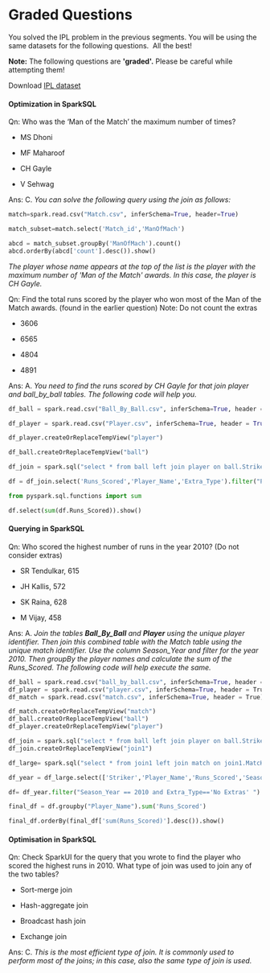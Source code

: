 # Graded Questions

You solved the IPL problem in the previous segments. You will be using the same datasets for the following questions.  All the best!

**Note:** The following questions are **'graded'.** Please be careful while attempting them!

Download [IPL dataset](IPL_Dataset.zip)

#### Optimization in SparkSQL

Qn: Who was the ‘Man of the Match’ the maximum number of times?

- MS Dhoni

- MF Maharoof

- CH Gayle

- V Sehwag

Ans: C. *You can solve the following query using the join as follows:*

```python
match=spark.read.csv("Match.csv", inferSchema=True, header=True)

match_subset=match.select('Match_id','ManOfMach')

abcd = match_subset.groupBy('ManOfMach').count()
abcd.orderBy(abcd['count'].desc()).show()
```

*The player whose name appears at the top of the list is the player with the maximum number of 'Man of the Match' awards. In this case, the player is CH Gayle.*

Qn: Find the total runs scored by the player who won most of the Man of the Match awards. (found in the earlier question) Note: Do not count the extras

- 3606

- 6565

- 4804

- 4891

Ans: A. *You need to find the runs scored by CH Gayle for that join player and ball_by_ball tables. The following code will help you.*

```python
df_ball = spark.read.csv("Ball_By_Ball.csv", inferSchema=True, header = True)

df_player = spark.read.csv("Player.csv", inferSchema=True, header = True)

df_player.createOrReplaceTempView("player")

df_ball.createOrReplaceTempView("ball")

df_join = spark.sql("select * from ball left join player on ball.Striker == player.Player_Id")

df = df_join.select('Runs_Scored','Player_Name','Extra_Type').filter("Player_Name == 'CH Gayle'and Extra_Type=='No Extras' ")

from pyspark.sql.functions import sum

df.select(sum(df.Runs_Scored)).show()
```

#### Querying in SparkSQL

Qn: Who scored the highest number of runs in the year 2010? (Do not consider extras)

- SR Tendulkar, 615

- JH Kallis, 572

- SK Raina, 628

- M Vijay, 458

Ans: A. *Join the tables **Ball_By_Ball** and **Player** using the unique player identifier. Then join this combined table with the Match table using the unique match identifier. Use the column Season_Year and filter for the year 2010. Then groupBy the player names and calculate the sum of the Runs_Scored. The following code will help execute the same.*

```python
df_ball = spark.read.csv("ball_by_ball.csv", inferSchema=True, header = True)
df_player = spark.read.csv("player.csv", inferSchema=True, header = True)
df_match = spark.read.csv("match.csv", inferSchema=True, header = True)

df_match.createOrReplaceTempView("match")
df_ball.createOrReplaceTempView("ball")
df_player.createOrReplaceTempView("player")

df_join = spark.sql("select * from ball left join player on ball.Striker == player.Player_Id")
df_join.createOrReplaceTempView("join1")

df_large= spark.sql("select * from join1 left join match on join1.MatcH_id == match.match_id")

df_year = df_large.select(['Striker','Player_Name','Runs_Scored','Season_Year'])

df= df_year.filter("Season_Year == 2010 and Extra_Type=='No Extras' ")

final_df = df.groupby("Player_Name").sum('Runs_Scored')

final_df.orderBy(final_df['sum(Runs_Scored)'].desc()).show()
```

#### Optimisation in SparkSQL

Qn: Check SparkUI for the query that you wrote to find the player who scored the highest runs in 2010. What type of join was used to join any of the two tables?

- Sort-merge join

- Hash-aggregate join

- Broadcast hash join

- Exchange join

Ans: C. *This is the most efficient type of join. It is commonly used to perform most of the joins; in this case, also the same type of join is used.*
